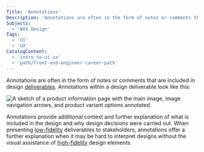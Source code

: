 ```yaml
---
Title: 'Annotations'
Description: 'Annotations are often in the form of notes or comments that are included in design deliverables.'
Subjects:
  - 'Web Design'
Tags:
  - 'UI'
  - 'UX'
CatalogContent:
  - 'intro-to-ui-ux'
  - 'path/front-end-engineer-career-path'
---
```


Annotations are often in the form of notes or comments that are included in design [deliverables](https://www.codecademy.com/resources/docs/uiux/deliverables). Annotations within a design deliverable look like this:

![A sketch of a product information page with the main image, image navigation arrows, and product variant options annotated.](https://static-assets.codecademy.com/Courses/intro-to-ui-and-ux/wireframes/annotation.png)

Annotations provide additional context and further explanation of what is included in the design and why design decisions were carried out. When presenting [low-fidelity](https://www.codecademy.com/resources/docs/uiux/low-fidelity) deliverables to stakeholders, annotations offer a further explanation when it may be hard to interpret designs without the visual assistance of [high-fidelity](https://www.codecademy.com/resources/docs/uiux/high-fidelity) design elements.
